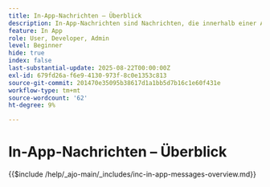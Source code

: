 ```yaml
---
title: In-App-Nachrichten – Überblick
description: In-App-Nachrichten sind Nachrichten, die innerhalb einer App angezeigt werden, während der Benutzer sie aktiv verwendet. Es handelt sich um Nachrichten vom Typ Überlagerung , die sich über Ihrer App befinden. Sie werden nicht auf dem Sperrbildschirm oder außerhalb der App angezeigt. Stattdessen werden sie als Banner, Pop-ups oder kleine Karten angezeigt, während der Benutzer die App erkundet.
feature: In App
role: User, Developer, Admin
level: Beginner
hide: true
index: false
last-substantial-update: 2025-08-22T00:00:00Z
exl-id: 679fd26a-f6e9-4130-973f-8c0e1353c813
source-git-commit: 201470e35095b38617d1a1bb5d7b16c1e60f431e
workflow-type: tm+mt
source-wordcount: '62'
ht-degree: 9%

---
```


# In-App-Nachrichten – Überblick

{{$include /help/_ajo-main/_includes/inc-in-app-messages-overview.md}}
